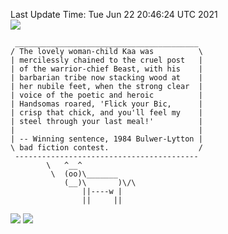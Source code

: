 Last Update Time: 
Tue Jun 22 20:46:24 UTC 2021
<br>![](https://img.shields.io/badge/%E5%A4%A7%E5%AE%B6-%E5%AE%89%E5%AE%89-green)<br>
```
 _________________________________________
/ The lovely woman-child Kaa was          \
| mercilessly chained to the cruel post   |
| of the warrior-chief Beast, with his    |
| barbarian tribe now stacking wood at    |
| her nubile feet, when the strong clear  |
| voice of the poetic and heroic          |
| Handsomas roared, 'Flick your Bic,      |
| crisp that chick, and you'll feel my    |
| steel through your last meal!'          |
|                                         |
| -- Winning sentence, 1984 Bulwer-Lytton |
\ bad fiction contest.                    /
 -----------------------------------------
        \   ^__^
         \  (oo)\_______
            (__)\       )\/\
                ||----w |
                ||     ||
```
![](https://github-readme-stats.vercel.app/api?username=chenlitw)
![](https://github-readme-stats.vercel.app/api/top-langs/?username=chenlitw)

